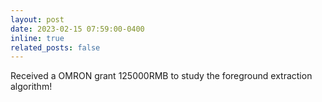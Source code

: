 ```yaml
---
layout: post
date: 2023-02-15 07:59:00-0400
inline: true
related_posts: false
---
```


Received a OMRON grant 125000RMB to study the foreground extraction algorithm!
